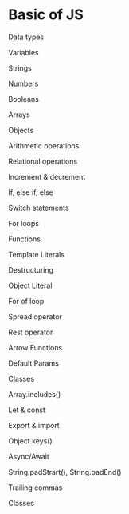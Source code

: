 # Basic of JS

Data types

Variables

Strings

Numbers

Booleans

Arrays

Objects

Arithmetic operations

Relational operations

Increment & decrement

If, else if, else

Switch statements

For loops

Functions

Template Literals

Destructuring

Object Literal

For of loop

Spread operator

Rest operator

Arrow Functions

Default Params

Classes

Array.includes()

Let & const

Export & import

Object.keys()

Async/Await

String.padStrart(), String.padEnd()

Trailing commas

Classes

